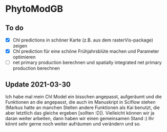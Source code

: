 # PhytoModGB

## To do

- [x] Chl predictions in schöner Karte (z.B. aus dem rasterVis-package) zeigen  
- [x] Chl prediction für eine schöne Frühjahrsblüte machen und Parameter optimieren
- [ ] net primary production berechnen und spatially integrated net primary production berechnen

## Update 2021-03-30
Ich habe mal mein Chl Model ein bisschen angepasst, aufgeräumt und die Funktionen an die angepasst, die auch im Manuskript in Sciflow stehen (Markus hatte an manchen Stellen andere Funktionen als Kai benutzt, die aber letztlich das gleiche ergeben [sollten :D]). Vielleicht können wir ja daran weiter arbeiten, dann haben wir einen gemeinsamen Stand :) Ihr könnt sehr gerne noch weiter aufräumen und verändern und so.
